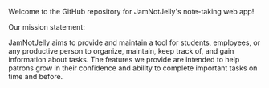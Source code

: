Welcome to the GitHub repository for JamNotJelly's note-taking web app!

Our mission statement: 

JamNotJelly aims to provide and maintain a tool for students, employees, or any productive person to organize, maintain, keep track of, and gain information about tasks. The features we provide are intended to help patrons grow in their confidence and ability to complete important tasks on time and before.
